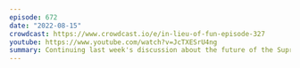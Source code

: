 ```yaml
---
episode: 672
date: "2022-08-15"
crowdcast: https://www.crowdcast.io/e/in-lieu-of-fun-episode-327
youtube: https://www.youtube.com/watch?v=JcTXESrU4ng
summary: Continuing last week's discussion about the future of the Supreme Court
---
```

